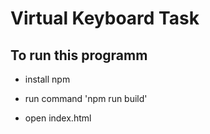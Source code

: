 # Virtual Keyboard Task

## To run this programm

-   install npm

-   run command 'npm run build'

-   open index.html
